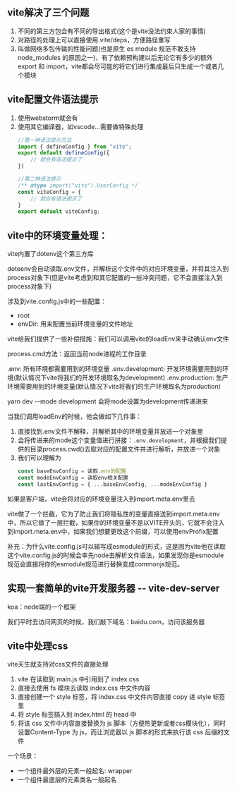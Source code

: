 ## vite解决了三个问题
1. 不同的第三方包会有不同的导出格式(这个是vite没法约束人家的事情)
2. 对路径的处理上可以直接使用.vite/deps，方便路径重写
3. 叫做网络多包传输的性能问题(也是原生 es module 规范不敢支持 node_modules 的原因之一)，有了依赖预构建以后无论它有多少的额外 export 和 import，vite都会尽可能的将它们进行集成最后只生成一个或者几个模块

## vite配置文件语法提示
1. 使用webstorm就会有
2. 使用其它编译器，如vscode...需要做特殊处理
    ```js
    //第一种语法提示方法
    import { defineConfig } from "vite";
    export default defineConfig({
        // 就会有语法提示了
    })

    //第二种语法提示
    /** @type import("vite").UserConfig */
    const viteConfig = {
        // 就会有语法提示了
    }
    export default viteConfig;
    ```
## vite中的环境变量处理：

vite内置了dotenv这个第三方库

doteenv会自动读取.env文件，并解析这个文件中的对应环境变量，并将其注入到process对象下(但是vite考虑到和其它配置的一些冲突问题，它不会直接注入到process对象下)

涉及到vite.config.js中的一些配置：
- root
- envDir: 用来配置当前环境变量的文件地址

vite给我们提供了一些补偿措施：我们可以调用vite的loadEnv来手动确认env文件

process.cmd方法：返回当前node进程的工作目录

.env: 所有环境都需要用到的环境变量
.env.development: 开发环境需要用到的环境(默认情况下vite将我们的开发环境取名为development)
.env.production: 生产环境需要用到的环境变量(默认情况下vite将我们的生产环境取名为production)

yarn dev --mode development 会将mode设置为development传递进来

当我们调用loadEnv的时候，他会做如下几件事：
1. 直接找到.env文件不解释，并解析其中的环境变量并放进一个对象里
2. 会将传进来的mode这个变量值进行拼接：```.env.development```，并根据我们提供的目录process.cwd()去取对应的配置文件并进行解析，并放进一个对象
3. 我们可以理解为
    ```js
    const baseEnvConfig = 读取.env的配置
    const modeEnvConfig = 读取env相关配置
    const lastEnvConfig = { ...baseEnvConfig, ...modeEnvConfig }
    ```

如果是客户端，vite会将对应的环境变量注入到import.meta.env里去

vite做了一个拦截，它为了防止我们将隐私性的变量直接送到import.meta.env中，所以它做了一层拦截，如果你的环境变量不是以VITE开头的，它就不会注入到import.meta.env中，如果我们想要更改这个前缀，可以使用envProfix配置

补充：为什么vite.config.js可以输写成esmodule的形式，这是因为vite他在读取这个vite.config.js的时候会率先node去解析文件语法，如果发现你是esmodule规范会直接将你的esmodule规范进行替换变成commonjs规范。

## 实现一套简单的vite开发服务器 -- vite-dev-server

koa：node端的一个框架

我们平时去访问网页的时候，我们敲下域名：baidu.com，访问该服务器

## vite中处理css

vite天生就支持对css文件的直接处理
1. vite 在读取到 main.js 中引用到了 index.css
2. 直接去使用 fs 模块去读取 index.css 中文件内容
3. 直接创建一个 style 标签，将 index.css 中文件内容直接 copy 进 style 标签里
4. 将 style 标签插入到 index.html 的 head 中
5. 将该 css 文件中内容直接替换为 js 脚本（方便热更新或者css模块化），同时设置Content-Type 为 js，而让浏览器以 js 脚本的形式来执行该 css 后缀的文件

一个场景：
- 一个组件最外层的元素一般起名: wrapper
- 一个组件最底层的元素类名一般起名